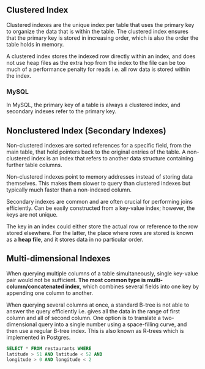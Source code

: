 ## Clustered Index

Clustered indexes are the unique index per table that uses the primary key to organize the data that is within the table. The clustered index ensures that the primary key is stored in increasing order, which is also the order the table holds in memory.

A clustered index stores the indexed row directly within an index, and does not use heap files as the extra hop from the index to the file can be too much of a performance penalty for reads i.e. all row data is stored within the index.

### MySQL

In MySQL, the primary key of a table is always a clustered index, and secondary indexes refer to the primary key.

## Nonclustered Index (Secondary Indexes)

Non-clustered indexes are sorted references for a specific field, from the main table, that hold pointers back to the original entries of the table. A non-clustered index is an index that refers to another data structure containing further table columns.

Non-clustered indexes point to memory addresses instead of storing data themselves. This makes them slower to query than clustered indexes but typically much faster than a non-indexed column.

Secondary indexes are common and are often crucial for performing joins efficiently. Can be easily constructed from a key-value index; however, the keys are not unique.

The key in an index could either store the actual row or reference to the row stored elsewhere. For the latter, the place where rows are stored is known as a **heap file**, and it stores data in no particular order.

## Multi-dimensional Indexes

When querying multiple columns of a table simultaneously, single key-value pair would not be sufficient. **The most common type is multi-column/concatenated index**, which combines several fields into one key by appending one column to another.

When querying several columns at once, a standard B-tree is not able to answer the query efficiently i.e. gives all the data in the range of first column and all of second column. One option is to translate a two-dimensional query into a single number using a space-filling curve, and then use a regular B-tree index. This is also known as R-trees which is implemented in Postgres.

```sql
SELECT * FROM restaurants WHERE
latitude > 51 AND latitude < 52 AND
longitude > 0 AND longitude < 2
```
